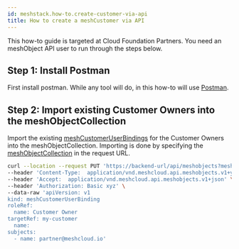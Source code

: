 ```yaml
---
id: meshstack.how-to.create-customer-via-api
title: How to create a meshCustomer via API
---
```


This how-to guide is targeted at Cloud Foundation Partners. You need an meshObject API user to run through the steps below.

## Step 1: Install Postman

First install postman. While any tool will do, in this how-to will use [Postman](https://www.postman.com/).

## Step 2: Import existing Customer Owners into the meshObjectCollection

Import the existing [meshCustomerUserBindings](https://docs.meshcloud.io/api/#_meshcustomeruserbinding) for the Customer Owners into the meshObjectCollection.
Importing is done by specifying the [meshObjectCollection](https://docs.meshcloud.io/api/#mesh_object_declarative_import) in the request URL.

```sh
curl --location --request PUT 'https://backend-url/api/meshobjects?meshObjectCollection=collection-my-customer-customer-owners&owner=partner@meshcloud.io' \
--header 'Content-Type:  application/vnd.meshcloud.api.meshobjects.v1+yaml;charset=UTF-8' \
--header 'Accept:  application/vnd.meshcloud.api.meshobjects.v1+json' \
--header 'Authorization: Basic xyz' \
--data-raw 'apiVersion: v1
kind: meshCustomerUserBinding
roleRef:
  name: Customer Owner
targetRef: my-customer
  name:
subjects:
  - name: partner@meshcloud.io'
```
